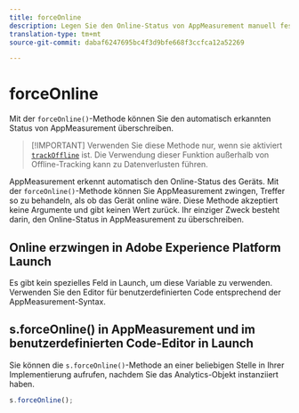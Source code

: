 ```yaml
---
title: forceOnline
description: Legen Sie den Online-Status von AppMeasurement manuell fest.
translation-type: tm+mt
source-git-commit: dabaf6247695bc4f3d9bfe668f3ccfca12a52269

---
```



# forceOnline

Mit der `forceOnline()`-Methode können Sie den automatisch erkannten Status von AppMeasurement überschreiben.

>[!IMPORTANT] Verwenden Sie diese Methode nur, wenn sie aktiviert [`trackOffline`](../config-vars/trackoffline.md) ist. Die Verwendung dieser Funktion außerhalb von Offline-Tracking kann zu Datenverlusten führen.

AppMeasurement erkennt automatisch den Online-Status des Geräts. Mit der `forceOnline()`-Methode können Sie AppMeasurement zwingen, Treffer so zu behandeln, als ob das Gerät online wäre. Diese Methode akzeptiert keine Argumente und gibt keinen Wert zurück. Ihr einziger Zweck besteht darin, den Online-Status in AppMeasurement zu überschreiben.

## Online erzwingen in Adobe Experience Platform Launch

Es gibt kein spezielles Feld in Launch, um diese Variable zu verwenden. Verwenden Sie den Editor für benutzerdefinierten Code entsprechend der AppMeasurement-Syntax.

## s.forceOnline() in AppMeasurement und im benutzerdefinierten Code-Editor in Launch

Sie können die `s.forceOnline()`-Methode an einer beliebigen Stelle in Ihrer Implementierung aufrufen, nachdem Sie das Analytics-Objekt instanziiert haben.

```js
s.forceOnline();
```
